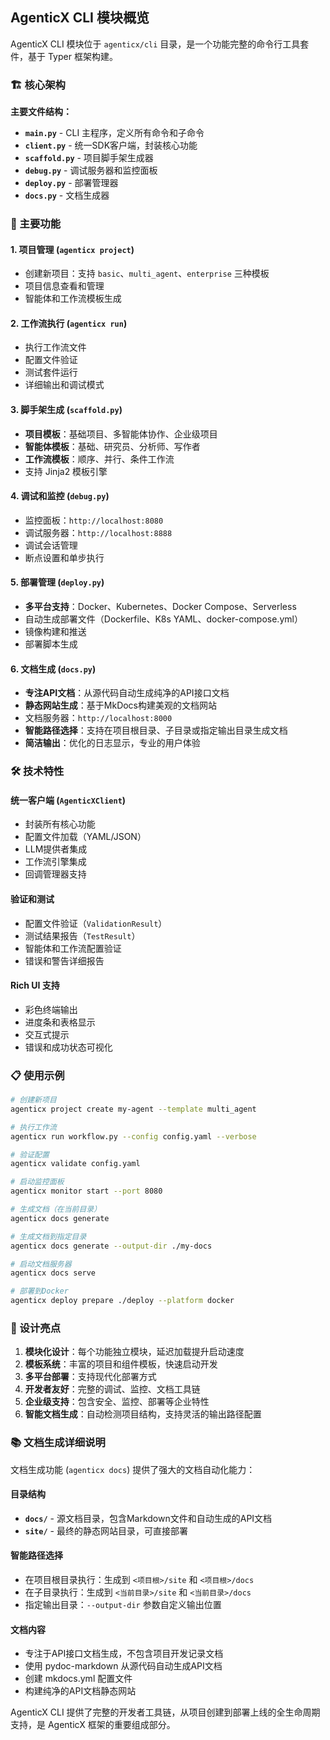 ## AgenticX CLI 模块概览

AgenticX CLI 模块位于 `agenticx/cli` 目录，是一个功能完整的命令行工具套件，基于 Typer 框架构建。

### 🏗️ 核心架构

**主要文件结构：**
- **`main.py`** - CLI 主程序，定义所有命令和子命令
- **`client.py`** - 统一SDK客户端，封装核心功能
- **`scaffold.py`** - 项目脚手架生成器
- **`debug.py`** - 调试服务器和监控面板
- **`deploy.py`** - 部署管理器
- **`docs.py`** - 文档生成器

### 🚀 主要功能

#### 1. **项目管理** (`agenticx project`)
- 创建新项目：支持 `basic`、`multi_agent`、`enterprise` 三种模板
- 项目信息查看和管理
- 智能体和工作流模板生成

#### 2. **工作流执行** (`agenticx run`)
- 执行工作流文件
- 配置文件验证
- 测试套件运行
- 详细输出和调试模式

#### 3. **脚手架生成** (`scaffold.py`)
- **项目模板**：基础项目、多智能体协作、企业级项目
- **智能体模板**：基础、研究员、分析师、写作者
- **工作流模板**：顺序、并行、条件工作流
- 支持 Jinja2 模板引擎

#### 4. **调试和监控** (`debug.py`)
- 监控面板：`http://localhost:8080`
- 调试服务器：`http://localhost:8888`
- 调试会话管理
- 断点设置和单步执行

#### 5. **部署管理** (`deploy.py`)
- **多平台支持**：Docker、Kubernetes、Docker Compose、Serverless
- 自动生成部署文件（Dockerfile、K8s YAML、docker-compose.yml）
- 镜像构建和推送
- 部署脚本生成

#### 6. **文档生成** (`docs.py`)
- **专注API文档**：从源代码自动生成纯净的API接口文档
- **静态网站生成**：基于MkDocs构建美观的文档网站
- 文档服务器：`http://localhost:8000`
- **智能路径选择**：支持在项目根目录、子目录或指定输出目录生成文档
- **简洁输出**：优化的日志显示，专业的用户体验

### 🛠️ 技术特性

#### **统一客户端** (`AgenticXClient`)
- 封装所有核心功能
- 配置文件加载（YAML/JSON）
- LLM提供者集成
- 工作流引擎集成
- 回调管理器支持

#### **验证和测试**
- 配置文件验证（`ValidationResult`）
- 测试结果报告（`TestResult`）
- 智能体和工作流配置验证
- 错误和警告详细报告

#### **Rich UI 支持**
- 彩色终端输出
- 进度条和表格显示
- 交互式提示
- 错误和成功状态可视化

### 📋 使用示例

```bash
# 创建新项目
agenticx project create my-agent --template multi_agent

# 执行工作流
agenticx run workflow.py --config config.yaml --verbose

# 验证配置
agenticx validate config.yaml

# 启动监控面板
agenticx monitor start --port 8080

# 生成文档（在当前目录）
agenticx docs generate

# 生成文档到指定目录
agenticx docs generate --output-dir ./my-docs

# 启动文档服务器
agenticx docs serve

# 部署到Docker
agenticx deploy prepare ./deploy --platform docker
```

### 🎯 设计亮点

1. **模块化设计**：每个功能独立模块，延迟加载提升启动速度
2. **模板系统**：丰富的项目和组件模板，快速启动开发
3. **多平台部署**：支持现代化部署方式
4. **开发者友好**：完整的调试、监控、文档工具链
5. **企业级支持**：包含安全、监控、部署等企业特性
6. **智能文档生成**：自动检测项目结构，支持灵活的输出路径配置

### 📚 文档生成详细说明

文档生成功能 (`agenticx docs`) 提供了强大的文档自动化能力：

#### **目录结构**
- **`docs/`** - 源文档目录，包含Markdown文件和自动生成的API文档
- **`site/`** - 最终的静态网站目录，可直接部署

#### **智能路径选择**
- 在项目根目录执行：生成到 `<项目根>/site` 和 `<项目根>/docs`
- 在子目录执行：生成到 `<当前目录>/site` 和 `<当前目录>/docs`
- 指定输出目录：`--output-dir` 参数自定义输出位置

#### **文档内容**
- 专注于API接口文档生成，不包含项目开发记录文档
- 使用 pydoc-markdown 从源代码自动生成API文档
- 创建 mkdocs.yml 配置文件
- 构建纯净的API文档静态网站

AgenticX CLI 提供了完整的开发者工具链，从项目创建到部署上线的全生命周期支持，是 AgenticX 框架的重要组成部分。
        